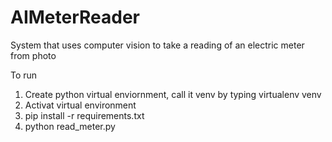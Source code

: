 # AIMeterReader
System that uses computer vision to take a reading of an electric meter from photo

To run
1. Create python virtual enviornment, call it venv by typing virtualenv venv
2. Activat virtual environment
3. pip install -r requirements.txt
3. python read_meter.py
